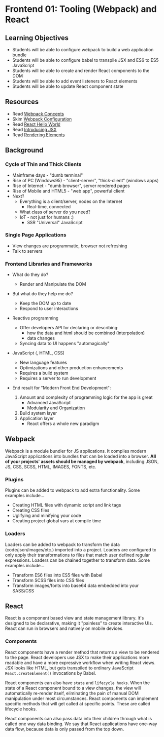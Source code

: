 Frontend 01: Tooling (Webpack) and React
===

## Learning Objectives
* Students will be able to configure webpack to build a web application bundle
* Students will be able to configure babel to transpile JSX and ES6 to ES5 JavaScript
* Students will be able to create and render React components to the DOM
* Students will be able to add event listeners to React elements 
* Students will be able to update React component state

## Resources
* Read [Webpack Concepts](https://webpack.js.org/concepts/)
* Skim [Webpack Configuration](https://webpack.js.org/configuration/)
* Read [React Hello World](https://facebook.github.io/react/docs/hello-world.html) 
* Read [Introducing JSX](https://facebook.github.io/react/docs/introducing-jsx.html)
* Read [Rendering Elements](https://facebook.github.io/react/docs/rendering-elements.html)

## Background

### Cycle of Thin and Thick Clients
* Mainframe days - "dumb terminal"
* Rise of PC (Windows95) - "client-server", "thick-client" (windows apps)
* Rise of Internet - "dumb browser", server rendered pages
* Rise of Mobile and HTML5 - "web app", powerful client
* Next?
  * Everything is a client/server, nodes on the Internet
    * Real-time, connected
  * What class of server do you need?
  * IoT - not just for humans :)
      * SSR "Universal" JavaScript 

### Single Page Applications
* View changes are programmatic, browser not refreshing
* Talk to servers

### Frontend Libraries and Frameworks

* What do they do?
  * Render and Manipulate the DOM
* But what do they help me do?
  * Keep the DOM up to date
  * Respond to user interactions
* Reactive programming
  * Offer developers API for declaring or describing:
    * how the data and html should be combined (interpolation)
    * data changes
  * Syncing data to UI happens "automagically"

* JavaScript (, HTML, CSS)
	* New language features
	* Optimizations and other production enhancements
	* Requires a build system
	* Requires a server to run development

* End result for "Modern Front End Development":
	1. Amount and complexity of programming logic for the app is great
		* Advanced JavaScript
		* Modularity and Organization
	1. Build system layer
	1. Application layer
		* React offers a whole new paradigm

## Webpack
Webpack is a module bundler for JS applications. It compiles modern JavaScript applications into bundles that can be loaded into a browser. **All of your projects' assets should be managed by webpack**, including JSON, JS, CSS, SCSS, HTML, IMAGES, FONTS, etc.

### Plugins 
Plugins can be added to webpack to add extra functionality. Some examples include...  
* Creating HTML files with dynamic script and link tags
* Creating CSS files
* Uglifying and minifying your code
* Creating project global vars at compile time

### Loaders
Loaders can be added to webpack to transform the data (code/json/images/etc.) imported into a project. Loaders are configured to only apply their transformations to files that match user defined regular expressions. Loaders can be chained together to transform data. Some examples include...
* Transform ES6 files into ES5 files with Babel
* Transform SCSS files into CSS files
* Transform images/fonts into base64 data embedded into your SASS/CSS

## React
React is a component based view and state management library. It's designed to be declarative, making it "painless" to create interactive UIs. React can run in browsers and natively on mobile devices.

### Components  
React components have a render method that returns a view to be rendered to the page. React developers use JSX to make their applications more readable and have a more expressive workflow when writing React views. JSX looks like HTML, but gets transpiled to ordinary JavaScript `React.createElement()` invocations by Babel. 

React components can also have `state` and `lifecycle hooks`. When the state of a React component bound to a view changes, the view will automatically re-render itself, eliminating the pain of manual DOM manipulation under most circumstances. React components can implement specific methods that will get called at specific points. These are called lifecycle hooks. 

React components can also pass data into their children through what is called one way data binding. We say that React applications have one-way data flow, because data is only passed from the top down.